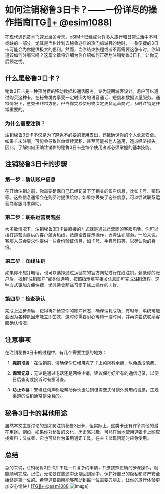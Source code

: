 # 如何注销秘鲁3日卡？——一份详尽的操作指南[[TG💪+ @esim1088](https://t.me/s/esim1088)]

在现代通讯技术飞速发展的今天，eSIM卡已经成为许多人旅行和日常生活中不可或缺的一部分。尤其是当你计划去秘鲁这样的热门旅游目的地时，一张便捷的3日卡可能会为你提供极大的便利。然而，当你结束旅程或者不再需要这张卡时，你知道该如何注销它吗？这篇文章将详细为你介绍如何正确地注销秘鲁3日卡，让你无后顾之忧。

## 什么是秘鲁3日卡？

秘鲁3日卡是一种预付费的移动数据和通话服务，专为短期游客设计。用户可以通过购买这种卡，在秘鲁境内享受一定时间内的语音通话、短信和数据流量服务。通常情况下，这类卡非常方便，但当你完成使用或决定更换运营商时，及时注销是非常重要的。

### 为什么需要注销？

注销秘鲁3日卡不仅是为了避免不必要的费用支出，还能确保你的个人信息安全。如果卡未注销，可能会导致账单继续累积，甚至可能被他人盗用，造成经济损失。因此，了解如何正确注销你的秘鲁3日卡是每个使用者都必须掌握的基本技能。

## 注销秘鲁3日卡的步骤

### 第一步：确认账户信息

在开始注销之前，你需要确保自己已经记录下了相关的账户信息，比如卡号、密码等。这些信息通常会在购买时提供给你。如果你丢失了这些信息，可以尝试联系运营商客服寻求帮助。

### 第二步：联系运营商客服

大多数情况下，注销秘鲁3日卡最直接的方式就是通过运营商的客服电话。你可以拨打运营商提供的客户服务热线，按照语音提示操作，选择注销服务。一般来说，客服人员会要求你提供一些身份验证信息，如卡号、手机号码等，以确认你的身份。

### 第三步：在线注销

如果你不想打电话，也可以选择通过运营商的官方网站进行在线注销。登录你的账户后，找到“注销账户”或类似选项，按照指示填写相关信息即可完成注销流程。这种方式更加方便快捷，尤其适合那些习惯于线上操作的人群。

### 第四步：检查确认

完成上述步骤后，记得再次检查你的账户状态，确保注销成功。有时候，系统可能会因为各种原因未能立即生效，这时你需要耐心等待一段时间，并再次尝试联系客服确认情况。

## 注意事项

在注销秘鲁3日卡的过程中，有几个需要注意的地方：

1. **提前准备**：在注销前，请确保你已经用完了卡上的所有余额，以免造成浪费。
   
2. **保留记录**：无论是通过电话还是网络注销，建议保存好所有的通信记录，以便日后查询或投诉时有据可查。

3. **防止诈骗**：警惕任何声称能帮助你快速注销但需要支付额外费用的信息，正规渠道的注销通常是免费的。

## 秘鲁3日卡的其他用途

虽然本文主要讨论的是如何注销秘鲁3日卡，但实际上，这类卡还有许多其他的潜在用途。例如，如果你对秘鲁的文化、历史感兴趣，可以在当地使用这张卡上网查找资料；又或者，它也可以作为备用通讯工具，在主卡出现问题时应急使用。

## 总结

总的来说，注销秘鲁3日卡并不是一件复杂的事情，只要按照正确的步骤操作，就能顺利完成。记住，无论是在旅途中还是回到家中，保护好自己的隐私和财产安全始终是第一位的。希望这篇指南能够帮助到每一位需要的朋友，让你的旅行体验更加安心愉快！[[TG💪+ @esim1088](https://t.me/s/esim1088) ![Image](https://i.postimg.cc/4NQfJmqS/Snipaste-2025-05-13-00-14-12.png)]